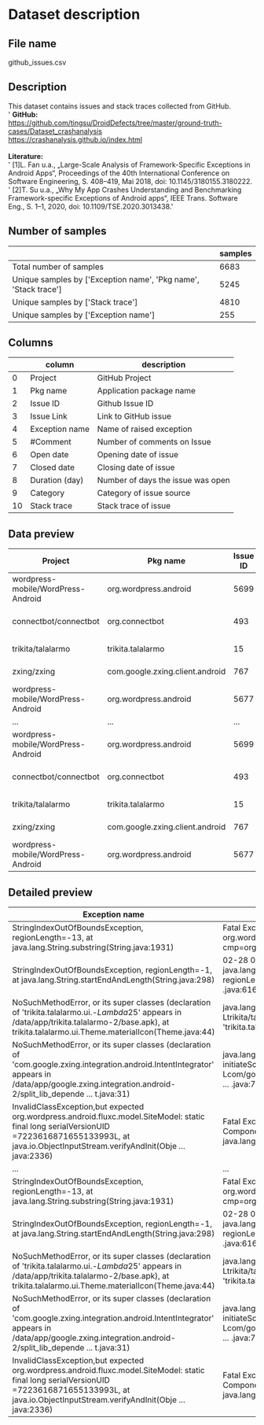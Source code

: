 # Dataset description

## File name
github_issues.csv

## Description
This dataset contains issues and stack traces collected from GitHub. <br>'
**GitHub:** <br>
https://github.com/tingsu/DroidDefects/tree/master/ground-truth-cases/Dataset_crashanalysis <br>
https://crashanalysis.github.io/index.html <br>
<br>
**Literature:** <br>'
[1]L. Fan u.a., „Large-Scale Analysis of Framework-Specific Exceptions in Android Apps“,
Proceedings of the 40th International Conference on Software Engineering, S. 408–419, Mai 2018,
doi: 10.1145/3180155.3180222. <br>'
[2]T. Su u.a., „Why My App Crashes Understanding and Benchmarking Framework-specific Exceptions
of Android apps“, IEEE Trans. Software Eng., S. 1–1, 2020, doi: 10.1109/TSE.2020.3013438.'

## Number of samples
|                                                                 |   samples |
|-----------------------------------------------------------------|-----------|
| Total number of samples                                         |      6683 |
| Unique samples by ['Exception name', 'Pkg name', 'Stack trace'] |      5245 |
| Unique samples by ['Stack trace']                               |      4810 |
| Unique samples by ['Exception name']                            |       255 |

## Columns
|    | column         |  description                      |
|----|----------------|-----------------------------------|
|  0 | Project        | GitHub Project                    |
|  1 | Pkg name       | Application package name          |
|  2 | Issue ID       | Github Issue ID                   |
|  3 | Issue Link     | Link to GitHub issue              |
|  4 | Exception name | Name of raised exception          |
|  5 | #Comment       | Number of comments on Issue       |
|  6 | Open date      | Opening date of issue             |
|  7 | Closed date    | Closing date of issue             |
|  8 | Duration (day) | Number of days the issue was open |
|  9 | Category       | Category of issue source          |
| 10 | Stack trace    | Stack trace of issue              |

## Data preview
| Project                            | Pkg name                        | Issue ID   | Issue Link                                                   | Exception name                                               | #Comment   | Open date            | Closed date          | Duration (day)   | Category    | Stack trace                                                  |
|------------------------------------|---------------------------------|------------|--------------------------------------------------------------|--------------------------------------------------------------|------------|----------------------|----------------------|------------------|-------------|--------------------------------------------------------------|
| wordpress-mobile/WordPress-Android | org.wordpress.android           | 5699       | https://github.com/wordpress-mobile/WordPress ... ssues/5699 | StringIndexOutOfBoundsException, regionLength ... java:1931) | 1          | 2017-04-20T07:55:27Z | 2017-04-28T08:45:08Z | 8.0              | framework   | Fatal Exception: java.lang.RuntimeException:  ... .java:776) |
| connectbot/connectbot              | org.connectbot                  | 493        | https://github.com/connectbot/connectbot/issues/493          | StringIndexOutOfBoundsException, regionLength ... .java:298) | 1          | 2017-02-27T18:39:53Z | 2017-03-02T18:52:29Z | 3.0              | framework   | 02-28 02:29:35.819 27000 27000 AndroidRuntime ... .java:616) |
| trikita/talalarmo                  | trikita.talalarmo               | 15         | https://github.com/trikita/talalarmo/issues/15               | NoSuchMethodError, or its super classes (decl ... e.java:44) | 0          | 2016-10-25T08:19:59Z | 2016-12-25T08:14:52Z | 61.0             | app         | java.lang.NoSuchMethodError: No direct method ... .java:616) |
| zxing/zxing                        | com.google.zxing.client.android | 767        | https://github.com/zxing/zxing/issues/767                    | NoSuchMethodError, or its super classes (decl ... t.java:31) | 1          | 2017-03-07T17:56:56Z | 2017-03-07T19:19:37Z | 0.0              | libcore/lib | java.lang.NoSuchMethodError: No virtual meth ... .java:755)  |
| wordpress-mobile/WordPress-Android | org.wordpress.android           | 5677       | https://github.com/wordpress-mobile/WordPress ... ssues/5677 | InvalidClassException,but expected org.wordpr ... java:2336) | 1          | 2017-04-17T12:24:18Z | nan                  | nan              | framework   | Fatal Exception: java.lang.RuntimeException:  ... java:1120) |
| ...                                | ...                             | ...        | ...                                                          | ...                                                          | ...        | ...                  | ...                  | ...              | ...         | ...                                                          |
| wordpress-mobile/WordPress-Android | org.wordpress.android           | 5699       | https://github.com/wordpress-mobile/WordPress ... ssues/5699 | StringIndexOutOfBoundsException, regionLength ... java:1931) | 1          | 2017-04-20T07:55:27Z | 2017-04-28T08:45:08Z | 8.0              | framework   | Fatal Exception: java.lang.RuntimeException:  ... .java:776) |
| connectbot/connectbot              | org.connectbot                  | 493        | https://github.com/connectbot/connectbot/issues/493          | StringIndexOutOfBoundsException, regionLength ... .java:298) | 1          | 2017-02-27T18:39:53Z | 2017-03-02T18:52:29Z | 3.0              | framework   | 02-28 02:29:35.819 27000 27000 AndroidRuntime ... .java:616) |
| trikita/talalarmo                  | trikita.talalarmo               | 15         | https://github.com/trikita/talalarmo/issues/15               | NoSuchMethodError, or its super classes (decl ... e.java:44) | 0          | 2016-10-25T08:19:59Z | 2016-12-25T08:14:52Z | 61.0             | app         | java.lang.NoSuchMethodError: No direct method ... .java:616) |
| zxing/zxing                        | com.google.zxing.client.android | 767        | https://github.com/zxing/zxing/issues/767                    | NoSuchMethodError, or its super classes (decl ... t.java:31) | 1          | 2017-03-07T17:56:56Z | 2017-03-07T19:19:37Z | 0.0              | libcore/lib | java.lang.NoSuchMethodError: No virtual meth ... .java:755)  |
| wordpress-mobile/WordPress-Android | org.wordpress.android           | 5677       | https://github.com/wordpress-mobile/WordPress ... ssues/5677 | InvalidClassException,but expected org.wordpr ... java:2336) | 1          | 2017-04-17T12:24:18Z | nan                  | nan              | framework   | Fatal Exception: java.lang.RuntimeException:  ... java:1120) |

## Detailed preview
| Exception name                                                                                                                                                                                           | Stack trace                                                                                                                                                                                              |
|----------------------------------------------------------------------------------------------------------------------------------------------------------------------------------------------------------|----------------------------------------------------------------------------------------------------------------------------------------------------------------------------------------------------------|
| StringIndexOutOfBoundsException, regionLength=-13, at java.lang.String.substring(String.java:1931)                                                                                                       | Fatal Exception: java.lang.RuntimeException: Unable to start service org.wordpress.android.ui.media.services.MediaUploadService@95d5ff7 with Intent { cmp=org.wordpress.android/.ui.media ... .java:776) |
| StringIndexOutOfBoundsException, regionLength=-1, at java.lang.String.startEndAndLength(String.java:298)                                                                                                 | 02-28 02:29:35.819 27000 27000 AndroidRuntime E java.lang.StringIndexOutOfBoundsException: length=16; regionStart=0; regionLength=-102-28 02:29:35.819 27000 27000 AndroidRuntime E at ja ... .java:616) |
| NoSuchMethodError, or its super classes (declaration of 'trikita.talalarmo.ui.-$Lambda$25' appears in /data/app/trikita.talalarmo-2/base.apk), at trikita.talalarmo.ui.Theme.materialIcon(Theme.java:44) | java.lang.NoSuchMethodError: No direct method <init>(Ljava/lang/Object;)V in class Ltrikita/talalarmo/ui/-$Lambda$25; or its super classes (declaration of 'trikita.talalarmo.ui.-$Lambda ... .java:616) |
| NoSuchMethodError, or its super classes (declaration of 'com.google.zxing.integration.android.IntentIntegrator' appears in /data/app/google.zxing.integration.android-2/split_lib_depende ... t.java:31) | java.lang.NoSuchMethodError: No virtual method initiateScan()Landroid/app/AlertDialog; in class Lcom/google/zxing/integration/android/IntentIntegrator; or its super classes (declaratio ... .java:755)  |
| InvalidClassException,but expected org.wordpress.android.fluxc.model.SiteModel: static final long serialVersionUID =7223616871655133993L, at java.io.ObjectInputStream.verifyAndInit(Obje ... java:2336) | Fatal Exception: java.lang.RuntimeException: Unable to start activity ComponentInfo{org.wordpress.android/org.wordpress.android.ui.posts.EditPostActivity}: java.lang.RuntimeException: P ... java:1120) |
| ...                                                                                                                                                                                                      | ...                                                                                                                                                                                                      |
| StringIndexOutOfBoundsException, regionLength=-13, at java.lang.String.substring(String.java:1931)                                                                                                       | Fatal Exception: java.lang.RuntimeException: Unable to start service org.wordpress.android.ui.media.services.MediaUploadService@95d5ff7 with Intent { cmp=org.wordpress.android/.ui.media ... .java:776) |
| StringIndexOutOfBoundsException, regionLength=-1, at java.lang.String.startEndAndLength(String.java:298)                                                                                                 | 02-28 02:29:35.819 27000 27000 AndroidRuntime E java.lang.StringIndexOutOfBoundsException: length=16; regionStart=0; regionLength=-102-28 02:29:35.819 27000 27000 AndroidRuntime E at ja ... .java:616) |
| NoSuchMethodError, or its super classes (declaration of 'trikita.talalarmo.ui.-$Lambda$25' appears in /data/app/trikita.talalarmo-2/base.apk), at trikita.talalarmo.ui.Theme.materialIcon(Theme.java:44) | java.lang.NoSuchMethodError: No direct method <init>(Ljava/lang/Object;)V in class Ltrikita/talalarmo/ui/-$Lambda$25; or its super classes (declaration of 'trikita.talalarmo.ui.-$Lambda ... .java:616) |
| NoSuchMethodError, or its super classes (declaration of 'com.google.zxing.integration.android.IntentIntegrator' appears in /data/app/google.zxing.integration.android-2/split_lib_depende ... t.java:31) | java.lang.NoSuchMethodError: No virtual method initiateScan()Landroid/app/AlertDialog; in class Lcom/google/zxing/integration/android/IntentIntegrator; or its super classes (declaratio ... .java:755)  |
| InvalidClassException,but expected org.wordpress.android.fluxc.model.SiteModel: static final long serialVersionUID =7223616871655133993L, at java.io.ObjectInputStream.verifyAndInit(Obje ... java:2336) | Fatal Exception: java.lang.RuntimeException: Unable to start activity ComponentInfo{org.wordpress.android/org.wordpress.android.ui.posts.EditPostActivity}: java.lang.RuntimeException: P ... java:1120) |